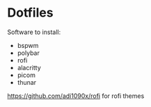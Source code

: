 # Dotfiles
Software to install:
 - bspwm
 - polybar
 - rofi
 - alacritty
 - picom
 - thunar

https://github.com/adi1090x/rofi for rofi themes
